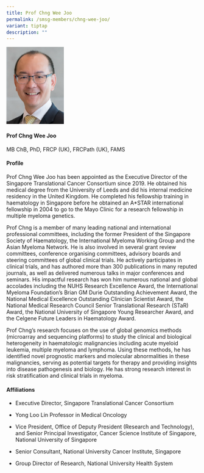 ```yaml
---
title: Prof Chng Wee Joo
permalink: /smsg-members/chng-wee-joo/
variant: tiptap
description: ""
---
```

<p></p><div class="isomer-image-wrapper"><img style="width: 30%;" height="auto" width="100%" alt="" src="/images/Myeloma Tumour Group/Member Photos/MTG___Prof_Chng_Wee_Joo.png"></div><h4><strong>Prof Chng Wee Joo</strong></h4><p>MB ChB, PhD, FRCP (UK), FRCPath (UK), FAMS</p><h4><strong>Profile</strong></h4><p>Prof Chng Wee Joo has been appointed as the Executive Director of the Singapore Translational Cancer Consortium since 2019. He obtained his medical degree from the University of Leeds and did his internal medicine residency in the United Kingdom. He completed his fellowship training in haematology in Singapore before he obtained an A*STAR international fellowship in 2004 to go to the Mayo Clinic for a research fellowship in multiple myeloma genetics.&nbsp;</p><p>Prof Chng is a member of many leading national and international professional committees, including the former President of the Singapore Society of Haematology, the International Myeloma Working Group and the Asian Myeloma Network. He is also involved in several grant review committees, conference organising committees, advisory boards and steering committees of global clinical trials. He actively participates in clinical trials, and has authored more than 300 publications in many reputed journals, as well as delivered numerous talks in major conferences and seminars. His impactful research has won him numerous national and global accolades including the NUHS Research Excellence Award, the International Myeloma Foundation’s Brian GM Durie Outstanding Achievement Award, the National Medical Excellence Outstanding Clinician Scientist Award, the National Medical Research Council Senior Translational Research (STaR) Award, the National University of Singapore Young Researcher Award, and the Celgene Future Leaders in Haematology Award.</p><p>Prof Chng’s research focuses on the use of global genomics methods (microarray and sequencing platforms) to study the clinical and biological heterogeneity in haematologic malignancies including acute myeloid leukemia, multiple myeloma and lymphoma. Using these methods, he has identified novel prognostic markers and molecular abnormalities in these malignancies, serving as potential targets for therapy and providing insights into disease pathogenesis and biology. He has strong research interest in risk stratification and clinical trials in myeloma.</p><h4><strong>Affiliations</strong></h4><ul data-tight="true" class="tight"><li><p>Executive Director, Singapore Translational Cancer Consortium</p></li><li><p>Yong Loo Lin Professor in Medical Oncology</p></li><li><p>Vice President, Office of Deputy President (Research and Technology), and Senior Principal Investigator, Cancer Science Institute of Singapore, National University of Singapore</p></li><li><p>Senior Consultant, National University Cancer Institute, Singapore</p></li><li><p>Group Director of Research, National University Health System&nbsp;</p></li></ul><p></p>